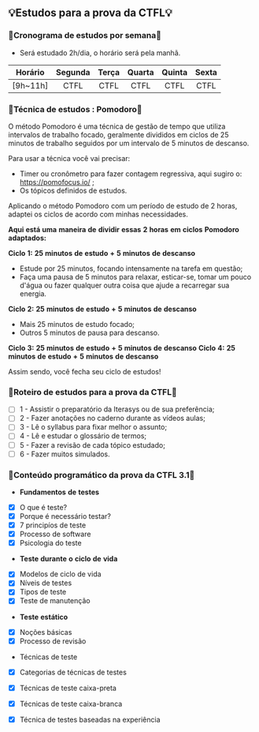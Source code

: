 ## 💡Estudos para a prova da CTFL💡

### 📆Cronograma de estudos por semana📆 
 + Será estudado 2h/dia, o horário será pela manhã.

| Horário | Segunda | Terça | Quarta | Quinta | Sexta| 
| :-------------: | :-------------: | :-------------: | :-------------: | :-------------: | :-------------: | 
| [9h~11h] |  CTFL | CTFL | CTFL | CTFL | CTFL |


### 🍅Técnica de estudos : Pomodoro🍅 ###

O método Pomodoro é uma técnica de gestão de tempo que utiliza intervalos de trabalho focado, geralmente divididos em ciclos de 25 minutos de trabalho seguidos por um intervalo de 5 minutos de descanso.

Para usar a técnica você vai precisar:
 + Timer ou cronômetro para fazer contagem regressiva, aqui sugiro o: https://pomofocus.io/ ;
 + Os tópicos definidos de estudos.

Aplicando o método Pomodoro com um período de estudo de 2 horas, adaptei  os ciclos de acordo com minhas  necessidades.

**Aqui** **está** **uma** **maneira** **de** **dividir** **essas** **2** **horas** **em** **ciclos** **Pomodoro** **adaptados:**

**Ciclo** **1:** **25** **minutos** **de** **estudo** **+** **5** **minutos** **de** **descanso**
 + Estude por 25 minutos, focando intensamente na tarefa em questão;
 + Faça uma pausa de 5 minutos para relaxar, esticar-se, tomar um pouco d'água ou fazer qualquer outra coisa que ajude a recarregar sua energia.

**Ciclo** **2:** **25** **minutos** **de** **estudo** **+** **5** **minutos** **de** **descanso**
 + Mais 25 minutos de estudo focado;
 + Outros 5 minutos de pausa para descanso.

**Ciclo** **3:** **25** **minutos** **de** **estudo** **+** **5** **minutos** **de** **descanso**
**Ciclo** **4:** **25** **minutos** **de** **estudo** **+** **5** **minutos** **de** **descanso**

Assim sendo, você fecha seu ciclo de estudos!

### 📝Roteiro de estudos para a prova da CTFL📝 ###

- [ ] 1 - Assistir o preparatório da Iterasys ou de sua preferência;
- [ ] 2 - Fazer anotações no caderno durante as vídeos aulas;
- [ ] 3 - Lê o syllabus para fixar melhor o assunto;
- [ ] 4 - Lê e estudar o glossário de termos;
- [ ] 5 - Fazer a revisão de cada tópico estudado;
- [ ] 6 - Fazer muitos simulados.

### 📘Conteúdo programático da prova da CTFL 3.1📘 ###

+ **Fundamentos** **de** **testes**
- [x] O que é teste?
- [x] Porque é necessário testar?
- [x] 7 principíos de teste
- [x] Processo de software
- [x] Psicologia do teste
+ **Teste** **durante** **o** **ciclo** **de** **vida**
- [x] Modelos de ciclo de vida
- [x] Níveis de testes
- [x] Tipos de teste
- [x] Teste de manutenção
+ **Teste** **estático**
- [x] Noções básicas
- [x] Processo de revisão
+ Técnicas de teste
- [x] Categorias de técnicas de testes
- [x] Técnicas de teste caixa-preta
- [x] Técnicas de teste caixa-branca
- [x] Técnica de testes baseadas na experiência
  
   

